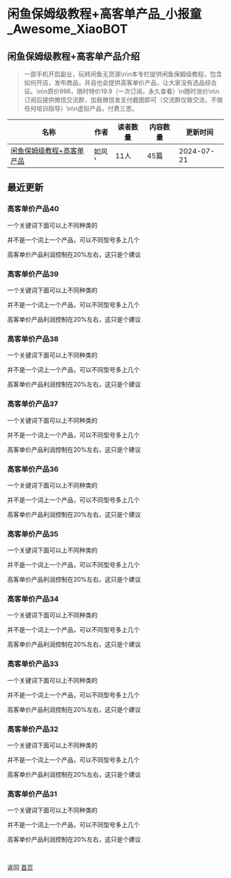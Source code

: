 # 闲鱼保姆级教程+高客单产品_小报童_Awesome_XiaoBOT

## 闲鱼保姆级教程+高客单产品介绍
> 一部手机开启副业，玩转闲鱼无货源\n\n本专栏提供闲鱼保姆级教程，包含如何开店，发布商品，并且也会提供高客单价产品，让大家没有选品综合征。\n\n原价998，限时特价19.9（一次订阅，永久查看）\n随时涨价\n\n订阅后提供微信交流群，加我微信发支付截图即可（交流群仅做交流，不做任何培训指导）\n\n虚拟产品，付费三思。  
  


|名称|作者|读者数量|内容数量|更新时间|
|---|---|---|---|---|
|[闲鱼保姆级教程+高客单产品](https://xiaobot.net/p/gaokedan?refer=0b133df9-27dc-423b-8101-639049001c13)|如风¹|11人|45篇|2024-07-21|

## 最近更新
### 高客单价产品40

一个关键词下面可以上不同种类的

并不是一个词上一个产品，可以不同型号多上几个

高客单价产品利润控制在20%左右，这只是个建议

### 高客单价产品39

一个关键词下面可以上不同种类的

并不是一个词上一个产品，可以不同型号多上几个

高客单价产品利润控制在20%左右，这只是个建议

### 高客单价产品38

一个关键词下面可以上不同种类的

并不是一个词上一个产品，可以不同型号多上几个

高客单价产品利润控制在20%左右，这只是个建议

### 高客单价产品37

一个关键词下面可以上不同种类的

并不是一个词上一个产品，可以不同型号多上几个

高客单价产品利润控制在20%左右，这只是个建议

### 高客单价产品36

一个关键词下面可以上不同种类的

并不是一个词上一个产品，可以不同型号多上几个

高客单价产品利润控制在20%左右，这只是个建议

### 高客单价产品35

一个关键词下面可以上不同种类的

并不是一个词上一个产品，可以不同型号多上几个

高客单价产品利润控制在20%左右，这只是个建议

### 高客单价产品34

一个关键词下面可以上不同种类的

并不是一个词上一个产品，可以不同型号多上几个

高客单价产品利润控制在20%左右，这只是个建议

### 高客单价产品33

一个关键词下面可以上不同种类的

并不是一个词上一个产品，可以不同型号多上几个

高客单价产品利润控制在20%左右，这只是个建议

### 高客单价产品32

一个关键词下面可以上不同种类的

并不是一个词上一个产品，可以不同型号多上几个

高客单价产品利润控制在20%左右，这只是个建议

### 高客单价产品31

一个关键词下面可以上不同种类的

并不是一个词上一个产品，可以不同型号多上几个

高客单价产品利润控制在20%左右，这只是个建议


<a href="https://github.com/Reno9527/awesome-xiaobot" style="color: white; text-decoration: none;">awesome-xiaobot</a>

返回 [首页](../README.md)
